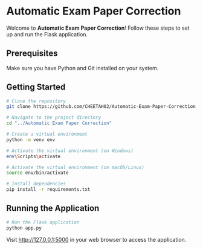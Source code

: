 # Automatic Exam Paper Correction

Welcome to **Automatic Exam Paper Correction**! Follow these steps to set up and run the Flask application.

## Prerequisites

Make sure you have Python and Git installed on your system.

## Getting Started

```bash
# Clone the repository
git clone https://github.com/CHEETAH02/Automatic-Exam-Paper-Correction.git

# Navigate to the project directory
cd "../Automatic Exam Paper Correction"

# Create a virtual environment
python -m venv env

# Activate the virtual environment (on Windows)
env\Scripts\activate

# Activate the virtual environment (on macOS/Linux)
source env/bin/activate

# Install dependencies
pip install -r requirements.txt
```
## Running the Application

```bash
# Run the Flask application
python app.py
```
Visit http://127.0.0.1:5000 in your web browser to access the application.
